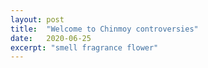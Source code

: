```yaml
---
layout: post
title:  "Welcome to Chinmoy controversies"
date:   2020-06-25
excerpt: "smell fragrance flower"
---
```

